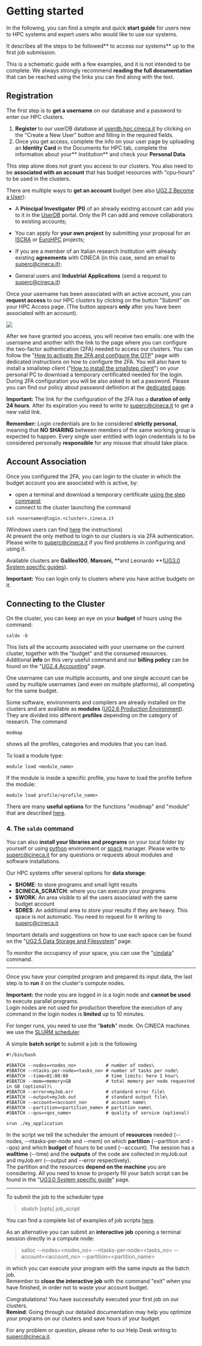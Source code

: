 # Getting started

In the following, you can find a simple and quick **start guide** for users new to HPC systems and expert users who would like to use our systems.

It describes all the steps to be followed** to access our systems** up to the first job submission.

This is a schematic guide with a few examples, and it is not intended to be complete. We always strongly recommend **reading the full documentation** that can be reached using the links you can find along with the text.

## Registration

The first step is to **get a username** on our database and a password to enter our HPC clusters.

1.  **Register** to our userDB database at [userdb.hpc.cineca.it](http://userdb.hpc.cineca.it/) by clicking on the "Create a New User" button and filling in the required fields.
2.  Once you get access, complete the info on your user page by uploading an **Identity Card** in the Documents for HPC tab, complete the information about your** Institution** and check your **Personal Data**.

This step alone does not grant you access to our clusters. You also need to be **associated with an account** that has budget resources with "cpu-hours" to be used in the clusters.

There are multiple ways to **get an account** budget (see also [UG2.2 Become a User](https://wiki.u-gov.it/confluence/display/SCAIUS/UG2.2%3A+Become+a+User)):

-   A **Principal Investigator** **(PI)** of an already existing account can add you to it in the [UserDB](http://userdb.hpc.cineca.it/) portal. Only the PI can add and remove collaborators to existing accounts;

-   You can apply for **your own project** by submitting your proposal for an [ISCRA](http://www.hpc.cineca.it/services/iscra) or [EuroHPC](https://prace-ri.eu/hpc-access/eurohpc-access/) projects;
-   If you are a member of an Italian research Institution with already existing **agreements** with CINECA (in this case, send an email to <superc@cineca.it>);
-   General users and **Industrial** **Applications** (send a request to <superc@cineca.it>)

Once your username has been associated with an active account, you can **request access** to our HPC clusters by clicking on the button "Submit" on your HPC Access page. (The button appears **only** after you have been associated with an account).

![](https://wiki.u-gov.it/confluence/download/attachments/358197670/submituserdb.jpg?version=1&modificationDate=1636739610000&api=v2)

After we have granted you access, you will receive two emails: one with the username and another with the link to the page where you can configure the two-factor authentication (2FA) needed to access our clusters. You can follow the "[How to activate the 2FA and configure the OTP](https://wiki.u-gov.it/confluence/display/SCAIUS/How+to+activate+the+2FA+and+configure+the+OTP)" page with dedicated instructions on how to configure the 2FA. You will also have to install a smallstep client ("[How to install the smallstep client](https://wiki.u-gov.it/confluence/display/SCAIUS/How+to+install+the+smallstep+client)") on your personal PC to download a temporary certificated needed for the login. During 2FA configuration you will be also asked to set a password. Please you can find our policy about password definition at the [dedicated page](https://wiki.u-gov.it/confluence/display/SCAIUS/UG2.3%3A+Access+to+the+Systems#UG2.3:AccesstotheSystems-Policyforpassworddefinition).

**Important:** The link for the configuration of the 2FA has a **duration of only 24 hours**. After its expiration you need to write to <superc@cineca.it> to get a new valid link.

**Remember:** Login credentials are to be considered **strictly personal**, meaning that **NO SHARING** between members of the same working group is expected to happen. Every single user entitled with login credentials is to be considered personally **responsible** for any misuse that should take place.

## Account Association

Once you configured the 2FA, you can login to the cluster in which the budget account you are associated with is active, by:

-   open a terminal and download a temporary certificate [using the step command](https://wiki.u-gov.it/confluence/display/SCAIUS/Setup+client+step-cli%3A+Linux+and+Mac+users#Setupclientstepcli:LinuxandMacusers-Activationofthessh-agent);
-   connect to the cluster launching the command

```shell
ssh <username>@login.<cluster>.cineca.it
```

(Windows users can find [here](https://wiki.u-gov.it/confluence/display/SCAIUS/Setup+client+step-cli%3A+Windows+users#Setupclientstepcli:Windowsusers-Activationofthessh-agent) the instructions)\
At present the only method to login to our clusters is via 2FA authentication. Please write to <superc@cineca.it> if you find problems in configuring and using it.

Available clusters are **Galileo100**, **Marconi,** **and Leonardo **([UG3.0 System specific guides](https://wiki.u-gov.it/confluence/display/SCAIUS/UG3.0%3A+System+Specific+Guides)).

**Important:** You can login only to clusters where you have active budgets on it.

## Connecting to the Cluster

On the cluster, you can keep an eye on your **budget** of hours using the command:

```shell
saldo -b
```

This lists all the accounts associated with your username on the current cluster, together with the "budget" and the consumed resources.\
Additional **info** on this very useful command and our **billing policy** can be found on the "[UG2.4 Accounting](https://wiki.u-gov.it/confluence/display/SCAIUS/UG2.4%3A+Accounting)" page.

One username can use multiple accounts, and one single account can be used by multiple usernames (and even on multiple platforms), all competing for the same budget.

Some software, environments and compilers are already installed on the clusters and are available as **modules** ([UG2.6 Production Environment](https://wiki.u-gov.it/confluence/display/SCAIUS/UG2.6%3A+Production+Environment)).\
They are divided into different **profiles** depending on the category of research. The command

```shell
modmap
```

shows all the profiles, categories and modules that you can load.

To load a module type:
```shell
module load <module_name>
```

If the module is inside a specific profile, you have to load the profile before the module:

```shell
module load profile/<profile_name>
```

There are many **useful options** for the functions "modmap" and "module" that are described [here](https://wiki.u-gov.it/confluence/display/SCAIUS/UG2.6%3A+Production+Environment#UG2.6:ProductionEnvironment-The%22module%22command).

### 4. The `saldo`  command

You can also **install your libraries and programs** on your local folder by yourself or using [python](https://wiki.u-gov.it/confluence/display/SCAIUS/UG2.6%3A+Production+Environment#UG2.6:ProductionEnvironment-Pythonandadditionalsoftware) environment or [spack](https://wiki.u-gov.it/confluence/display/SCAIUS/UG2.6%3A+Production+Environment#UG2.6:ProductionEnvironment-HowtoinstallyoursoftwarewithSpack) manager. Please write to <superc@cineca.it> for any questions or requests about modules and software installations.

Our HPC systems offer several options for **data storage**:

-   **$HOME**: to store programs and small light results
-   **$CINECA_SCRATCH**: where you can execute your programs
-   **$WORK**: An area visible to all the users associated with the same budget account
-   **$DRES**: An additional area to store your results if they are heavy. This space is not automatic. You need to request for it writing to <superc@cineca.it>

Important details and suggestions on how to use each space can be found on the "[UG2.5 Data Storage and Filesystem](https://wiki.u-gov.it/confluence/display/SCAIUS/UG2.5%3A+Data+storage+and+FileSystems)" page.

To monitor the occupancy of your space, you can use the "[cindata](https://wiki.u-gov.it/confluence/display/SCAIUS/UG2.5%3A+Data+storage+and+FileSystems#UG2.5:DatastorageandFileSystems-Monitoringtheoccupancy)" command.

* * * * *

Once you have your compiled program and prepared its input data, the last step is to **run** it on the cluster's compute nodes.

**Important:** the node you are logged in is a login node and **cannot be used** to execute parallel programs.\
Login nodes are not used for production therefore the execution of any command in the login nodes is **limited** up to 10 minutes.

For longer runs, you need to use the "**batch**" mode. On CINECA machines we use the [SLURM scheduler](https://wiki.u-gov.it/confluence/display/SCAIUS/UG2.6.1%3A+How+to+submit+the+job+-+Batch+Scheduler+SLURM).

A simple **batch script** to submit a job is the following

```shell
#!/bin/bash

#SBATCH --nodes=<nodes_no>           # number of nodes\
#SBATCH --ntasks-per-node=<tasks_no> # number of tasks per node\
#SBATCH --time=01:00:00              # time limits: here 1 hour\
#SBATCH --mem=<memory>GB             # total memory per node requested in GB (optional)\
#SBATCH --error=myJob.err            # standard error file\
#SBATCH --output=myJob.out           # standard output file\
#SBATCH --account=<account_no>       # account name\
#SBATCH --partition=<partition_name> # partition name\
#SBATCH --qos=<qos_name>             # quality of service (optional)

srun ./my_application
```

In the script we tell the scheduler the amount of **resources** needed (--nodes, --ntasks-per-node and --mem) on which **partition** (--partition and --qos) and which **budget** of hours to be used (--account). The session has a **walltime** (--time) and the **outputs** of the code are collected in myJob.out and myJob.err (--output and --error respectively).\
The partition and the resources **depend on the machine** you are considering. All you need to know to properly fill your batch script can be found in the "[UG3.0 System specific guide](https://wiki.u-gov.it/confluence/display/SCAIUS/UG3.0%3A+System+Specific+Guides)" page.

* * * * *

To submit the job to the scheduler type

> sbatch [opts] job_script

You can find a complete list of examples of job scripts [here](https://wiki.u-gov.it/confluence/display/SCAIUS/UG2.6.1%3A+How+to+submit+the+job+-+Batch+Scheduler+SLURM#UG2.6.1:Howtosubmitthejob-BatchSchedulerSLURM-Examples).

As an alternative you can submit an **interactive** **job** opening a terminal session directly in a compute node:

 > salloc --nodes=<nodes_no> --ntasks-per-node=<tasks_no> --account=<account_no> --partition=<partition_name>

in which you can execute your program with the same inputs as the batch job.\
Remember to **close the interactive job** with the command "exit" when you have finished, in order not to waste your account budget.

Congratulations! You have successfully executed your first job on our clusters.\
**Remind**: Going through our detailed documentation may help you optimize your programs on our clusters and save hours of your budget.

For any problem or question, please refer to our Help Desk writing to <superc@cineca.it>.
